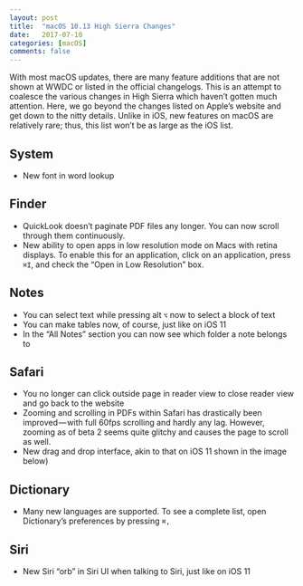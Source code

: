 ```yaml
---
layout: post
title:  "macOS 10.13 High Sierra Changes"
date:   2017-07-10
categories: [macOS]
comments: false
---
```


With most macOS updates, there are many feature additions that are not shown at WWDC or listed in the official changelogs. This is an attempt to coalesce the various changes in High Sierra which haven’t gotten much attention. Here, we go beyond the changes listed on Apple’s website and get down to the nitty details.
Unlike in iOS, new features on macOS are relatively rare; thus, this list won’t be as large as the iOS list.

<!-- more -->

## System
* New font in word lookup
<!-- image here -->

## Finder
* QuickLook doesn’t paginate PDF files any longer. You can now scroll through them continuously.
* New ability to open apps in low resolution mode on Macs with retina displays. To enable this for an application, click on an application, press `⌘I`, and check the “Open in Low Resolution” box.

## Notes
* You can select text while pressing alt `⌥` now to select a block of text
* You can make tables now, of course, just like on iOS 11
* In the “All Notes” section you can now see which folder a note belongs to

## Safari
* You no longer can click outside page in reader view to close reader view and go back to the website
* Zooming and scrolling in PDFs within Safari has drastically been improved — with full 60fps scrolling and hardly any lag. However, zooming as of beta 2 seems quite glitchy and causes the page to scroll as well.
* New drag and drop interface, akin to that on iOS 11 shown in the image below)
<!-- image here -->

## Dictionary
* Many new languages are supported. To see a complete list, open Dictionary’s preferences by pressing `⌘,`

## Siri
* New Siri “orb” in Siri UI when talking to Siri, just like on iOS 11
